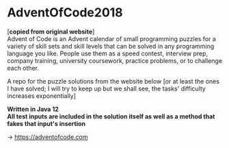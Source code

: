 # AdventOfCode2018

[**copied from original website**]
<br /> Advent of Code is an Advent calendar of small programming puzzles for a variety of skill sets and skill levels that can be solved in any programming language you like. People use them as a speed contest, interview prep, company training, university coursework, practice problems, or to challenge each other.

A repo for the puzzle solutions from the website below [or at least the ones I have solved; 
I will try to keep up but we shall see, the tasks' difficulty increases exponentially]

**Written in Java 12**
<br /> **All test inputs are included in the solution itself as well as a method that fakes that input's insertion**

  -> https://adventofcode.com
